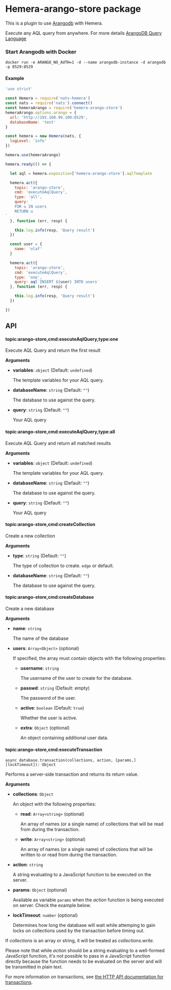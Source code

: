# Hemera-arango-store package

This is a plugin to use [Arangodb](https://github.com/arangodb) with Hemera.

Execute any AQL query from anywhere. For more details [ArangoDB Query Language](https://www.arangodb.com/why-arangodb/sql-aql-comparison/)

### Start Arangodb with Docker

`docker run -e ARANGO_NO_AUTH=1 -d --name arangodb-instance -d arangodb -p 8529:8529`

#### Example

```js
'use strict'

const Hemera = require('nats-hemera')
const nats = require('nats').connect()
const hemeraArango = require('hemera-arango-store')
hemeraArango.options.arango = {
  url: 'http://192.168.99.100:8529',
  databaseName: 'test'
}

const hemera = new Hemera(nats, {
  logLevel: 'info'
})

hemera.use(hemeraArango)

hemera.ready(() => {

  let aql = hemera.exposition['hemera-arango-store'].aqlTemplate

  hemera.act({
    topic: 'arango-store',
    cmd: 'executeAqlQuery',
    type: 'all',
    query: `
    FOR u IN users
    RETURN u
`
  }, function (err, resp) {

    this.log.info(resp, 'Query result')
  })

  const user = {
    name: 'olaf'
  }

  hemera.act({
    topic: 'arango-store',
    cmd: 'executeAqlQuery',
    type: 'one',
    query: aql`INSERT ${user} INTO users`
  }, function (err, resp) {

    this.log.info(resp, 'Query result')
  })

})
```

## API

#### topic:arango-store,cmd:executeAqlQuery,type:one

 Execute AQL Query and return the first result

**Arguments**

* **variables**: `object` (Default: `undefined`)

  The template variables for your AQL query.

* **databaseName**: `string` (Default: `""`)

  The database to use against the query.

* **query**: `string` (Default: `""`)

  Your AQL query


#### topic:arango-store,cmd:executeAqlQuery,type:all

 Execute AQL Query and return all matched results

**Arguments**

* **variables**: `object` (Default: `undefined`)

  The template variables for your AQL query.

* **databaseName**: `string` (Default: `""`)

  The database to use against the query.

* **query**: `string` (Default: `""`)

  Your AQL query


#### topic:arango-store,cmd:createCollection

Create a new collection

**Arguments**

* **type**: `string` (Default: `""`)

  The type of collection to create. `edge` or default.

* **databaseName**: `string` (Default: `""`)

  The database to use against the query.

#### topic:arango-store,cmd:createDatabase

Create a new database

**Arguments**

* **name**: `string`

  The name of the database

* **users**: `Array<Object>` (optional)

  If specified, the array must contain objects with the following properties:

  * **username**: `string`

    The username of the user to create for the database.

  * **passwd**: `string` (Default: empty)

    The password of the user.

  * **active**: `boolean` (Default: `true`)

    Whether the user is active.

  * **extra**: `Object` (optional)

    An object containing additional user data.

#### topic:arango-store,cmd:executeTransaction

`async database.transaction(collections, action, [params,] [lockTimeout]): Object`

Performs a server-side transaction and returns its return value.

**Arguments**

* **collections**: `Object`

  An object with the following properties:

  * **read**: `Array<string>` (optional)

    An array of names (or a single name) of collections that will be read from during the transaction.

  * **write**: `Array<string>` (optional)

    An array of names (or a single name) of collections that will be written to or read from during the transaction.

* **action**: `string`

  A string evaluating to a JavaScript function to be executed on the server.

* **params**: `Object` (optional)

  Available as variable `params` when the *action* function is being executed on server. Check the example below.

* **lockTimeout**: `number` (optional)

  Determines how long the database will wait while attemping to gain locks on collections used by the transaction before timing out.

If *collections* is an array or string, it will be treated as *collections.write*.

Please note that while *action* should be a string evaluating to a well-formed JavaScript function, it's not possible to pass in a JavaScript function directly because the function needs to be evaluated on the server and will be transmitted in plain text.

For more information on transactions, see [the HTTP API documentation for transactions](https://docs.arangodb.com/latest/HTTP/Transaction/index.html).

